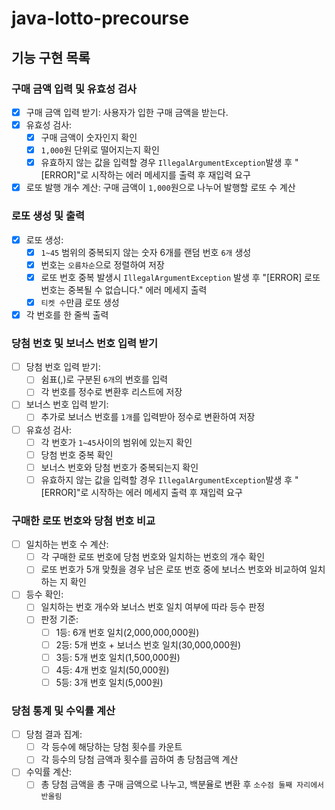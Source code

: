 # java-lotto-precourse

## 기능 구현 목록

### 구매 금액 입력 및 유효성 검사
- [x] 구매 금액 입력 받기: 사용자가 입한 구매 금액을 받는다.
- [x] 유효성 검사:
  - [x] 구매 금액이 숫자인지 확인
  - [x] `1,000`원 단위로 떨어지는지 확인
  - [x] 유효하지 않는 값을 입력할 경우 `IllegalArgumentException`발생 후 "[ERROR]"로 시작하는 에러 메세지를 출력 후 재입력 요구
- [x] 로또 발행 개수 계산: 구매 금액이 `1,000`원으로 나누어 발행할 로또 수 계산

### 로또 생성 및 출력
- [x] 로또 생성:
  - [x] `1~45` 범위의 중복되지 않는 숫자 6개를 랜덤 번호 `6개` 생성
  - [x] 번호는 `오름차순`으로 정렬하여 저장
  - [x] 로또 번호 중복 발생시 `IllegalArgumentException` 발생 후 "[ERROR] 로또 번호는 중복될 수 없습니다." 에러 메세지 출력
  - [x] `티켓 수`만큼 로또 생성
- [x] 각 번호를 한 줄씩 출력

### 당첨 번호 및 보너스 번호 입력 받기
- [ ] 당첨 번호 입력 받기:
  - [ ] 쉼표(,)로 구분된 `6개`의 번호를 입력
  - [ ] 각 번호를 정수로 변환후 리스트에 저장
- [ ] 보너스 번호 입력 받기:
  - [ ] 추가로 보너스 번호를 `1개`를 입력받아 정수로 변환하여 저장
- [ ] 유효성 검사:
  - [ ] 각 번호가 `1~45`사이의 범위에 있는지 확인
  - [ ] 당첨 번호 중복 확인
  - [ ] 보너스 번호와 당첨 번호가 중복되는지 확인
  - [ ] 유효하지 않는 값을 입력할 경우 `IllegalArgumentException`발생 후 "[ERROR]"로 시작하는 에러 메세지 출력 후 재입력 요구

### 구매한 로또 번호와 당첨 번호 비교
- [ ] 일치하는 번호 수 계산:
  - [ ] 각 구매한 로또 번호에 당첨 번호와 일치하는 번호의 개수 확인
  - [ ] 로또 번호가 5개 맞췄을 경우 남은 로또 번호 중에 보너스 번호와 비교하여 일치하는 지 확인
- [ ] 등수 확인:
  - [ ] 일치하는 번호 개수와 보너스 번호 일치 여부에 따라 등수 판정
  - [ ] 판정 기준:
    - [ ] 1등: 6개 번호 일치(2,000,000,000원)
    - [ ] 2등: 5개 번호 + 보너스 번호 일치(30,000,000원)
    - [ ] 3등: 5개 번호 일치(1,500,000원)
    - [ ] 4등: 4개 번호 일치(50,000원)
    - [ ] 5등: 3개 번호 일치(5,000원)

### 당첨 통계 및 수익률 계산
- [ ] 당첨 결과 집계:
  - [ ] 각 등수에 해당하는 당첨 횟수를 카운트
  - [ ] 각 등수의 당첨 금액과 횟수를 곱하여 총 당첨금액 계산
- [ ] 수익률 계산:
  - [ ] 총 당첨 금액을 총 구매 금액으로 나누고, 백분율로 변환 후 `소수점 둘째 자리에서 반올림`